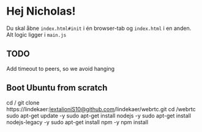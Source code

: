 # Hej Nicholas!

Du skal åbne `index.html#init` i én browser-tab og `index.html` i en anden. Alt logic ligger i `main.js`

## TODO
Add timeout to peers, so we avoid hanging

## Boot Ubuntu from scratch
cd / 
git clone https://lindekaer:lextalioniS10@github.com/lindekaer/webrtc.git
cd /webrtc
sudo apt-get update -y
sudo apt-get install nodejs -y
sudo apt-get install nodejs-legacy -y
sudo apt-get install npm -y
npm install
